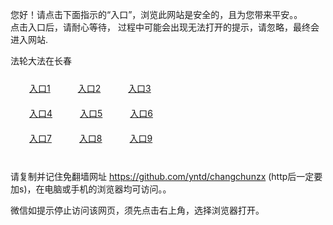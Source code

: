 您好！请点击下面指示的“入口”，浏览此网站是安全的，且为您带来平安。。 <br/>
点击入口后，请耐心等待， 过程中可能会出现无法打开的提示，请忽略，最终会进入网站. </br>

法轮大法在长春<br/>
<div style="padding:10px"><a style="margin:20px" target="_blank" href="https://dlkgbrgakkz0u.cloudfront.net/2Qpsp?plbukln" id="ccLink1" rel="nofollow">入口1</a> <a target="_blank" style="margin:20px" href="https://d36oqf38wwk4v3.cloudfront.net/2Qpsp?ozprsfqn" id="ccLink2" rel="nofollow">入口2</a> <a style="margin:20px" target="_blank" href="https://dl6k8i18b0c8z.cloudfront.net/2Qpsp?vqtlsaq" id="ccLink3" rel="nofollow">入口3</a></div>

<div style="padding:10px" ><a style="margin:20px" target="_blank" href="https://dlkgbrgakkz0u.cloudfront.net/2Qpsp?plbukln" id="ccLink4" rel="nofollow">入口4</a> <a style="margin:20px" href="https://d36oqf38wwk4v3.cloudfront.net/2Qpsp?ozprsfqn" target="_blank" id="ccLink5" rel="nofollow">入口5</a> <a style="margin:20px" href="https://dl6k8i18b0c8z.cloudfront.net/2Qpsp?vqtlsaq" target="_blank" id="ccLink6" rel="nofollow">入口6</a></div>

<div style="padding:10px"><a style="margin:20px" target="_blank" href="https://dlkgbrgakkz0u.cloudfront.net/2Qpsp?plbukln" id="ccLink7" rel="nofollow">入口7</a> <a style="margin:20px" href="https://d36oqf38wwk4v3.cloudfront.net/2Qpsp?ozprsfqn" target="_blank" id="ccLink8" rel="nofollow">入口8</a> <a style="margin:20px" target="_blank" href="https://dl6k8i18b0c8z.cloudfront.net/2Qpsp?vqtlsaq" id="ccLink9" rel="nofollow">入口9</a></div>

<br/>



请复制并记住免翻墙网址 https://github.com/yntd/changchunzx (http后一定要加s)，在电脑或手机的浏览器均可访问。。<br/>

微信如提示停止访问该网页，须先点击右上角，选择浏览器打开。
